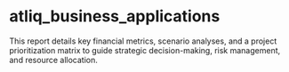 # atliq_business_applications
This report details key financial metrics, scenario analyses, and a project prioritization matrix to guide strategic decision-making, risk management, and resource allocation.
